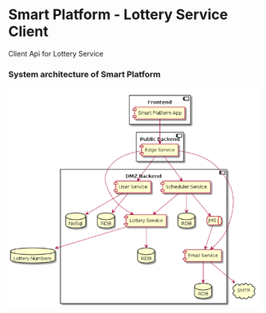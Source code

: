 # Smart Platform - Lottery Service Client

Client Api for Lottery Service

### System architecture of Smart Platform
![System Architecture](https://raw.githubusercontent.com/ProudProgrammer/smart-tools/master/plantuml/system-architecture.png)

